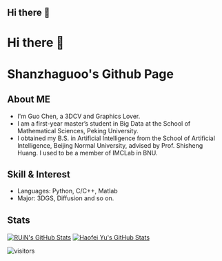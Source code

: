 ## Hi there 👋

# Hi there 👋
# Shanzhaguoo's Github Page

## About ME

- I'm Guo Chen, a 3DCV and Graphics Lover. 
- I am a first-year master’s student in Big Data at the School of Mathematical Sciences, Peking University.
- I obtained my B.S. in Artificial Intelligence from the School of Artificial Intelligence, Beijing Normal University, advised by Prof. Shisheng Huang. I used to be a member of IMCLab in BNU.


## Skill & Interest

- Languages: Python, C/C++, Matlab
- Major: 3DGS, Diffusion and so on.



## Stats

<a href="https://github.com/Shanzhaguoo/Shanzhaguoo">
  <img align="center" src="https://github-readme-stats.vercel.app/api/top-langs/?username=Shanzhaguoo&layout=compact&hide=html,css,less,javascript" alt="RUiN's GitHub Stats" /></a>

<a href="https://github.com/Shanzhaguoo">
  <img align="center" src="https://github-readme-stats.vercel.app/api?username=Shanzhaguoo&show_icons=true&line_height=27&count_private=true&title_color=6aa6f8" alt="Haofei Yu's GitHub Stats" /></a>

![visitors](https://visitor-badge.laobi.icu/badge?page_id=Shanzhaguoo)



